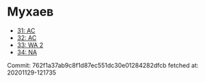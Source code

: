 # Мухаев
- [31: AC](31.md)
- [32: AC](32.md)
- [33: WA 2](33.md)
- [34: NA](34.md)

Commit: 762f1a37ab9c8f1d87ec551dc30e01284282dfcb
 fetched at: 20201129-121735
